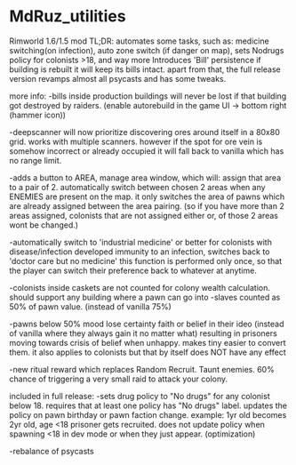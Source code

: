 # MdRuz_utilities
Rimworld 1.6/1.5 mod
TL;DR: automates some tasks, such as: medicine switching(on infection), auto zone switch (if danger on map),
sets Nodrugs policy for colonists >18, and way more
Introduces 'Bill' persistence if building is rebuilt it will keep its bills intact.
apart from that, the full release version revamps almost all psycasts and has some tweaks.



more info:
-bills inside production buildings will never be lost if that building got destroyed by raiders. (enable autorebuild in the game UI -> bottom right (hammer icon))

-deepscanner will now prioritize discovering ores around itself in a 80x80 grid. works with multiple scanners.
however if the spot for ore vein is somehow incorrect or already occupied it will fall back to vanilla which has no range limit.

-adds a button to AREA, manage area window, which will:
assign that area to a pair of 2.
automatically switch between chosen 2 areas when any ENEMIES are present on the map.
it only switches the area of pawns which are already assigned between the area pairing. (so if you have more than 2 areas assigned, colonists that are not assigned either or, of those 2 areas wont be changed.)

-automatically switch to 'industrial medicine' or better for colonists with disease/infection
developed immunity to an infection, switches back to 'doctor care but no medicine'
this function is performed only once, so that the player can switch their preference back to whatever at anytime.

-colonists inside caskets are not counted for colony wealth calculation. should support any building where a pawn can go into
-slaves counted as 50% of pawn value. (instead of vanilla 75%)

-pawns below 50% mood lose certainty faith or belief in their ideo (instead of vanilla where they always gain it no matter what)
resulting in prisoners moving towards crisis of belief when unhappy. makes tiny easier to convert them.
it also applies to colonists but that by itself does NOT have any effect

-new ritual reward which replaces Random Recruit. Taunt enemies. 60% chance of triggering a very small raid to attack your colony.



included in full release:
-sets drug policy to "No drugs" for any colonist below 18. requires that at least one policy has "No drugs" label.
updates the policy on pawn birthday or pawn faction change. example: 1yr old becomes 2yr old, age <18 prisoner gets recruited.
does not update policy when spawning <18 in dev mode or when they just appear. (optimization)

-rebalance of psycasts

